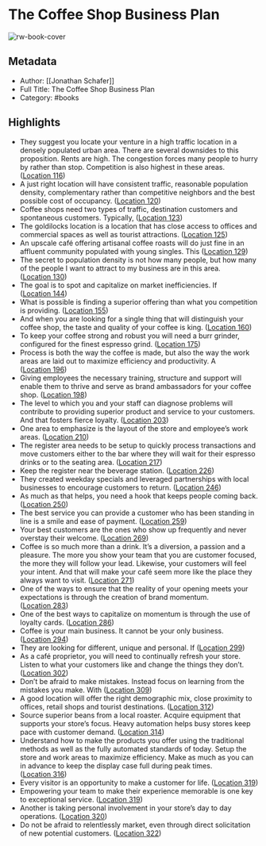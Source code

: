 # The Coffee Shop Business Plan

![rw-book-cover](https://m.media-amazon.com/images/I/71qqm5A3SfL._SY160.jpg)

## Metadata
- Author: [[Jonathan Schafer]]
- Full Title: The Coffee Shop Business Plan
- Category: #books

## Highlights
- They suggest you locate your venture in a high traffic location in a densely populated urban area. There are several downsides to this proposition. Rents are high. The congestion forces many people to hurry by rather than stop. Competition is also highest in these areas. ([Location 116](https://readwise.io/to_kindle?action=open&asin=B00OM34FKM&location=116))
- A just right location will have consistent traffic, reasonable population density, complementary rather than competitive neighbors and the best possible cost of occupancy. ([Location 120](https://readwise.io/to_kindle?action=open&asin=B00OM34FKM&location=120))
- Coffee shops need two types of traffic, destination customers and spontaneous customers. Typically, ([Location 123](https://readwise.io/to_kindle?action=open&asin=B00OM34FKM&location=123))
- The goldilocks location is a location that has close access to offices and commercial spaces as well as tourist attractions. ([Location 125](https://readwise.io/to_kindle?action=open&asin=B00OM34FKM&location=125))
- An upscale café offering artisanal coffee roasts will do just fine in an affluent community populated with young singles. This ([Location 129](https://readwise.io/to_kindle?action=open&asin=B00OM34FKM&location=129))
- The secret to population density is not how many people, but how many of the people I want to attract to my business are in this area. ([Location 130](https://readwise.io/to_kindle?action=open&asin=B00OM34FKM&location=130))
- The goal is to spot and capitalize on market inefficiencies. If ([Location 144](https://readwise.io/to_kindle?action=open&asin=B00OM34FKM&location=144))
- What is possible is finding a superior offering than what you competition is providing. ([Location 155](https://readwise.io/to_kindle?action=open&asin=B00OM34FKM&location=155))
- And when you are looking for a single thing that will distinguish your coffee shop, the taste and quality of your coffee is king. ([Location 160](https://readwise.io/to_kindle?action=open&asin=B00OM34FKM&location=160))
- To keep your coffee strong and robust you will need a burr grinder, configured for the finest espresso grind. ([Location 175](https://readwise.io/to_kindle?action=open&asin=B00OM34FKM&location=175))
- Process is both the way the coffee is made, but also the way the work areas are laid out to maximize efficiency and productivity. A ([Location 196](https://readwise.io/to_kindle?action=open&asin=B00OM34FKM&location=196))
- Giving employees the necessary training, structure and support will enable them to thrive and serve as brand ambassadors for your coffee shop. ([Location 198](https://readwise.io/to_kindle?action=open&asin=B00OM34FKM&location=198))
- The level to which you and your staff can diagnose problems will contribute to providing superior product and service to your customers. And that fosters fierce loyalty. ([Location 203](https://readwise.io/to_kindle?action=open&asin=B00OM34FKM&location=203))
- One area to emphasize is the layout of the store and employee’s work areas. ([Location 210](https://readwise.io/to_kindle?action=open&asin=B00OM34FKM&location=210))
- The register area needs to be setup to quickly process transactions and move customers either to the bar where they will wait for their espresso drinks or to the seating area. ([Location 217](https://readwise.io/to_kindle?action=open&asin=B00OM34FKM&location=217))
- Keep the register near the beverage station. ([Location 226](https://readwise.io/to_kindle?action=open&asin=B00OM34FKM&location=226))
- They created weekday specials and leveraged partnerships with local businesses to encourage customers to return. ([Location 246](https://readwise.io/to_kindle?action=open&asin=B00OM34FKM&location=246))
- As much as that helps, you need a hook that keeps people coming back. ([Location 250](https://readwise.io/to_kindle?action=open&asin=B00OM34FKM&location=250))
- The best service you can provide a customer who has been standing in line is a smile and ease of payment. ([Location 259](https://readwise.io/to_kindle?action=open&asin=B00OM34FKM&location=259))
- Your best customers are the ones who show up frequently and never overstay their welcome. ([Location 269](https://readwise.io/to_kindle?action=open&asin=B00OM34FKM&location=269))
- Coffee is so much more than a drink. It’s a diversion, a passion and a pleasure. The more you show your team that you are customer focused, the more they will follow your lead. Likewise, your customers will feel your intent. And that will make your café seem more like the place they always want to visit. ([Location 271](https://readwise.io/to_kindle?action=open&asin=B00OM34FKM&location=271))
- One of the ways to ensure that the reality of your opening meets your expectations is through the creation of brand momentum. ([Location 283](https://readwise.io/to_kindle?action=open&asin=B00OM34FKM&location=283))
- One of the best ways to capitalize on momentum is through the use of loyalty cards. ([Location 286](https://readwise.io/to_kindle?action=open&asin=B00OM34FKM&location=286))
- Coffee is your main business. It cannot be your only business. ([Location 294](https://readwise.io/to_kindle?action=open&asin=B00OM34FKM&location=294))
- They are looking for different, unique and personal. If ([Location 299](https://readwise.io/to_kindle?action=open&asin=B00OM34FKM&location=299))
- As a café proprietor, you will need to continually refresh your store. Listen to what your customers like and change the things they don’t. ([Location 302](https://readwise.io/to_kindle?action=open&asin=B00OM34FKM&location=302))
- Don’t be afraid to make mistakes. Instead focus on learning from the mistakes you make. With ([Location 309](https://readwise.io/to_kindle?action=open&asin=B00OM34FKM&location=309))
- A good location will offer the right demographic mix, close proximity to offices, retail shops and tourist destinations. ([Location 312](https://readwise.io/to_kindle?action=open&asin=B00OM34FKM&location=312))
- Source superior beans from a local roaster. Acquire equipment that supports your store’s focus. Heavy automation helps busy stores keep pace with customer demand. ([Location 314](https://readwise.io/to_kindle?action=open&asin=B00OM34FKM&location=314))
- Understand how to make the products you offer using the traditional methods as well as the fully automated standards of today. Setup the store and work areas to maximize efficiency. Make as much as you can in advance to keep the display case full during peak times. ([Location 316](https://readwise.io/to_kindle?action=open&asin=B00OM34FKM&location=316))
- Every visitor is an opportunity to make a customer for life. ([Location 319](https://readwise.io/to_kindle?action=open&asin=B00OM34FKM&location=319))
- Empowering your team to make their experience memorable is one key to exceptional service. ([Location 319](https://readwise.io/to_kindle?action=open&asin=B00OM34FKM&location=319))
- Another is taking personal involvement in your store’s day to day operations. ([Location 320](https://readwise.io/to_kindle?action=open&asin=B00OM34FKM&location=320))
- Do not be afraid to relentlessly market, even through direct solicitation of new potential customers. ([Location 322](https://readwise.io/to_kindle?action=open&asin=B00OM34FKM&location=322))
